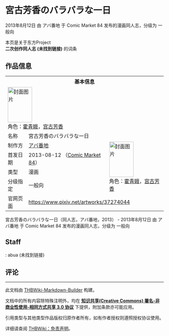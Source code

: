 # 宮古芳香のバラバラな一日

<!-- source html: G:\repos\THBWiki-Markdown-Builder\THBWikiMarkdown\Temp\main\d\da\ns0%3A%E5%AE%AE%E5%8F%A4%E8%8A%B3%E9%A6%99%E3%81%AE%E3%83%90%E3%83%A9%E3%83%90%E3%83%A9%E3%81%AA%E4%B8%80%E6%97%A5.html -->

2013年8月12日 由 アバ番地 于 Comic Market 84 发布的漫画同人志，分级为 一般向

本页是关于东方Project  
 **二次创作同人志 (未找到链接)** 的词条

## 作品信息

<table><tbody><tr><th colspan="3">基本信息</th></tr><tr><td class="cover-artwork-mobile" colspan="2"><a href="./文件-宮古芳香のバラバラな一日封面.jpg.md" class="image" title="封面图片"><img alt="封面图片" src="https://upload.thwiki.cc/thumb/7/7b/%E5%AE%AE%E5%8F%A4%E8%8A%B3%E9%A6%99%E3%81%AE%E3%83%90%E3%83%A9%E3%83%90%E3%83%A9%E3%81%AA%E4%B8%80%E6%97%A5%E5%B0%81%E9%9D%A2.jpg/77px-%E5%AE%AE%E5%8F%A4%E8%8A%B3%E9%A6%99%E3%81%AE%E3%83%90%E3%83%A9%E3%83%90%E3%83%A9%E3%81%AA%E4%B8%80%E6%97%A5%E5%B0%81%E9%9D%A2.jpg" decoding="async" loading="lazy" width="77" height="112" srcset="https://upload.thwiki.cc/thumb/7/7b/%E5%AE%AE%E5%8F%A4%E8%8A%B3%E9%A6%99%E3%81%AE%E3%83%90%E3%83%A9%E3%83%90%E3%83%A9%E3%81%AA%E4%B8%80%E6%97%A5%E5%B0%81%E9%9D%A2.jpg/116px-%E5%AE%AE%E5%8F%A4%E8%8A%B3%E9%A6%99%E3%81%AE%E3%83%90%E3%83%A9%E3%83%90%E3%83%A9%E3%81%AA%E4%B8%80%E6%97%A5%E5%B0%81%E9%9D%A2.jpg 1.5x, https://upload.thwiki.cc/thumb/7/7b/%E5%AE%AE%E5%8F%A4%E8%8A%B3%E9%A6%99%E3%81%AE%E3%83%90%E3%83%A9%E3%83%90%E3%83%A9%E3%81%AA%E4%B8%80%E6%97%A5%E5%B0%81%E9%9D%A2.jpg/155px-%E5%AE%AE%E5%8F%A4%E8%8A%B3%E9%A6%99%E3%81%AE%E3%83%90%E3%83%A9%E3%83%90%E3%83%A9%E3%81%AA%E4%B8%80%E6%97%A5%E5%B0%81%E9%9D%A2.jpg 2x" data-file-width="677" data-file-height="979"></a><div class="cover-char">角色：<a href="./霍青娥.md" title="霍青娥">霍青娥</a>，<a href="./宫古芳香.md" title="宫古芳香">宫古芳香</a></div></td>
</tr><tr><td class="label">名称</td><td colspan="2"> 宮古芳香のバラバラな一日 </td></tr><tr><td class="label">制作方</td><td><a href="./アバ番地.md" title="アバ番地">アバ番地</a></td><td class="cover-artwork" rowspan="4" style="min-width:112px;"><a href="./文件-宮古芳香のバラバラな一日封面.jpg.md" class="image" title="封面图片"><img alt="封面图片" src="https://upload.thwiki.cc/thumb/7/7b/%E5%AE%AE%E5%8F%A4%E8%8A%B3%E9%A6%99%E3%81%AE%E3%83%90%E3%83%A9%E3%83%90%E3%83%A9%E3%81%AA%E4%B8%80%E6%97%A5%E5%B0%81%E9%9D%A2.jpg/77px-%E5%AE%AE%E5%8F%A4%E8%8A%B3%E9%A6%99%E3%81%AE%E3%83%90%E3%83%A9%E3%83%90%E3%83%A9%E3%81%AA%E4%B8%80%E6%97%A5%E5%B0%81%E9%9D%A2.jpg" decoding="async" loading="lazy" width="77" height="112" srcset="https://upload.thwiki.cc/thumb/7/7b/%E5%AE%AE%E5%8F%A4%E8%8A%B3%E9%A6%99%E3%81%AE%E3%83%90%E3%83%A9%E3%83%90%E3%83%A9%E3%81%AA%E4%B8%80%E6%97%A5%E5%B0%81%E9%9D%A2.jpg/116px-%E5%AE%AE%E5%8F%A4%E8%8A%B3%E9%A6%99%E3%81%AE%E3%83%90%E3%83%A9%E3%83%90%E3%83%A9%E3%81%AA%E4%B8%80%E6%97%A5%E5%B0%81%E9%9D%A2.jpg 1.5x, https://upload.thwiki.cc/thumb/7/7b/%E5%AE%AE%E5%8F%A4%E8%8A%B3%E9%A6%99%E3%81%AE%E3%83%90%E3%83%A9%E3%83%90%E3%83%A9%E3%81%AA%E4%B8%80%E6%97%A5%E5%B0%81%E9%9D%A2.jpg/155px-%E5%AE%AE%E5%8F%A4%E8%8A%B3%E9%A6%99%E3%81%AE%E3%83%90%E3%83%A9%E3%83%90%E3%83%A9%E3%81%AA%E4%B8%80%E6%97%A5%E5%B0%81%E9%9D%A2.jpg 2x" data-file-width="677" data-file-height="979"></a><div class="cover-char">角色：<a href="./霍青娥.md" title="霍青娥">霍青娥</a>，<a href="./宫古芳香.md" title="宫古芳香">宫古芳香</a></div></td>
</tr><tr><td class="label">首发日期</td><td>2013-08-12&#160;（<a href="/展会作品列表?e=Comic+Market%2384">Comic Market 84</a>）</td></tr><tr><td class="label">类型</td><td>漫画</td></tr><tr><td class="label">分级指定</td><td>一般向</td></tr>
<tr><td class="label">官网页面</td><td colspan="2"><a rel="nofollow" class="external free" href="https://www.pixiv.net/artworks/37274044">https://www.pixiv.net/artworks/37274044</a></td></tr></tbody></table>

宮古芳香のバラバラな一日（同人志，アバ番地，2013） - 2013年8月12日 由 アバ番地 于 Comic Market 84 发布的漫画同人志，分级为 一般向

## Staff
: abua (未找到链接)


## 评论




---

此文档由 [THBWiki-Markdown-Builder](https://github.com/Delsin-Yu/THBWiki-Markdown-Builder) 构建。

文档中的所有内容除特殊注明外，均在 [**知识共享(Creative Commons) 署名-非商业性使用-相同方式共享 3.0 协议**](https://creativecommons.org/licenses/by-sa/3.0/deed.zh-hans) 下提供，附加条款亦可能应用。

引用类型与其他类型作品版权归原作者所有，如有作者授权则遵照授权协议使用。

详细请查阅 [THBWiki：免责声明](https://thbwiki.cc/THBWiki:%E5%85%8D%E8%B4%A3%E5%A3%B0%E6%98%8E)。

